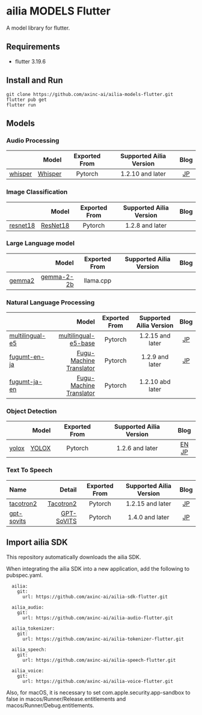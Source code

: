 # ailia MODELS Flutter

A model library for flutter.

## Requirements

- flutter 3.19.6

## Install and Run

```
git clone https://github.com/axinc-ai/ailia-models-flutter.git
flutter pub get
flutter run
```

## Models

### Audio Processing

| | Model | Exported From | Supported Ailia Version | Blog |
|:-----------|------------:|:------------:|:------------:|:------------:|
| [whisper](lib/audio_processing/) | [Whisper](https://github.com/openai/whisper) | Pytorch | 1.2.10 and later | [JP](https://medium.com/axinc/whisper-%E6%97%A5%E6%9C%AC%E8%AA%9E%E3%82%92%E5%90%AB%E3%82%8099%E8%A8%80%E8%AA%9E%E3%82%92%E8%AA%8D%E8%AD%98%E3%81%A7%E3%81%8D%E3%82%8B%E9%9F%B3%E5%A3%B0%E8%AA%8D%E8%AD%98%E3%83%A2%E3%83%87%E3%83%AB-b6e578f55c87) |

### Image Classification

| | Model | Exported From | Supported Ailia Version | Blog |
|:-----------|------------:|:------------:|:------------:|:------------:|
| [resnet18](/lib/image_classification/) | [ResNet18]( https://pytorch.org/vision/main/generated/torchvision.models.resnet18.html) | Pytorch | 1.2.8 and later | |

### Large Language model

| | Model | Exported From | Supported Ailia Version | Blog |
|:-----------|------------:|:------------:|:------------:|:------------:|
| [gemma2](/lib/large_language_model/) | [gemma-2-2b](https://huggingface.co/google/gemma-2-2b) | llama.cpp | | |

### Natural Language Processing

| | Model | Exported From | Supported Ailia Version | Blog |
|:-----------|------------:|:------------:|:------------:|:------------:|
|[multilingual-e5](/lib/natural_language_processing/) | [multilingual-e5-base](https://huggingface.co/intfloat/multilingual-e5-base) | Pytorch | 1.2.15 and later | [JP](https://medium.com/axinc/multilingual-e5-%E5%A4%9A%E8%A8%80%E8%AA%9E%E3%81%AE%E3%83%86%E3%82%AD%E3%82%B9%E3%83%88%E3%82%92embedding%E3%81%99%E3%82%8B%E6%A9%9F%E6%A2%B0%E5%AD%A6%E7%BF%92%E3%83%A2%E3%83%87%E3%83%AB-71f1dec7c4f0) |
|[fugumt-en-ja](/lib/natural_language_processing/) | [Fugu-Machine Translator](https://github.com/s-taka/fugumt)   | Pytorch | 1.2.9 and later | [JP](https://medium.com/axinc/fugumt-%E8%8B%B1%E8%AA%9E%E3%81%8B%E3%82%89%E6%97%A5%E6%9C%AC%E8%AA%9E%E3%81%B8%E3%81%AE%E7%BF%BB%E8%A8%B3%E3%82%92%E8%A1%8C%E3%81%86%E6%A9%9F%E6%A2%B0%E5%AD%A6%E7%BF%92%E3%83%A2%E3%83%87%E3%83%AB-46b839c1b4ae) |
|[fugumt-ja-en](/lib/natural_language_processing/) | [Fugu-Machine Translator](https://github.com/s-taka/fugumt)   | Pytorch | 1.2.10 abd later |

### Object Detection

| | Model | Exported From | Supported Ailia Version | Blog |
|:-----------|------------:|:------------:|:------------:|:------------:|
|[yolox](/lib/object_detection/) | [YOLOX](https://github.com/Megvii-BaseDetection/YOLOX) | Pytorch | 1.2.6 and later | [EN](https://medium.com/axinc-ai/yolox-object-detection-model-exceeding-yolov5-d6cea6d3c4bc) [JP](https://medium.com/axinc/yolox-yolov5%E3%82%92%E8%B6%85%E3%81%88%E3%82%8B%E7%89%A9%E4%BD%93%E6%A4%9C%E5%87%BA%E3%83%A2%E3%83%87%E3%83%AB-e9706e15fef2) |

### Text To Speech

| Name | Detail | Exported From | Supported Ailia Version | Blog |
|:-----------|------------:|:------------:|:------------:|:------------:|
| [tacotron2](/lib/text_to_speech/) | [Tacotron2](https://github.com/NVIDIA/tacotron2) | Pytorch | 1.2.15 and later | [JP](https://medium.com/axinc/tacotron2-%E6%B3%A2%E5%BD%A2%E5%A4%89%E6%8F%9B%E3%82%92ai%E3%81%A7%E8%A1%8C%E3%81%86%E9%AB%98%E5%93%81%E8%B3%AA%E3%81%AA%E9%9F%B3%E5%A3%B0%E5%90%88%E6%88%90%E3%83%A2%E3%83%87%E3%83%AB-bc592217a399) |
| [gpt-sovits](/lib/text_to_speech/) | [GPT-SoVITS](https://github.com/RVC-Boss/GPT-SoVITS) | Pytorch | 1.4.0 and later | [JP](https://medium.com/axinc/gpt-sovits-%E3%83%95%E3%82%A1%E3%82%A4%E3%83%B3%E3%83%81%E3%83%A5%E3%83%BC%E3%83%8B%E3%83%B3%E3%82%B0%E3%81%A7%E3%81%8D%E3%82%8B0%E3%82%B7%E3%83%A7%E3%83%83%E3%83%88%E3%81%AE%E9%9F%B3%E5%A3%B0%E5%90%88%E6%88%90%E3%83%A2%E3%83%87%E3%83%AB-2212eeb5ad20) |

## Import ailia SDK

This repository automatically downloads the ailia SDK.

When integrating the ailia SDK into a new application, add the following to pubspec.yaml.

```
  ailia:
    git:
      url: https://github.com/axinc-ai/ailia-sdk-flutter.git

  ailia_audio:
    git:
      url: https://github.com/axinc-ai/ailia-audio-flutter.git

  ailia_tokenizer:
    git:
      url: https://github.com/axinc-ai/ailia-tokenizer-flutter.git

  ailia_speech:
    git:
      url: https://github.com/axinc-ai/ailia-speech-flutter.git

  ailia_voice:
    git:
      url: https://github.com/axinc-ai/ailia-voice-flutter.git
```

Also, for macOS, it is necessary to set com.apple.security.app-sandbox to false in macos/Runner/Release.entitlements and macos/Runner/Debug.entitlements.

